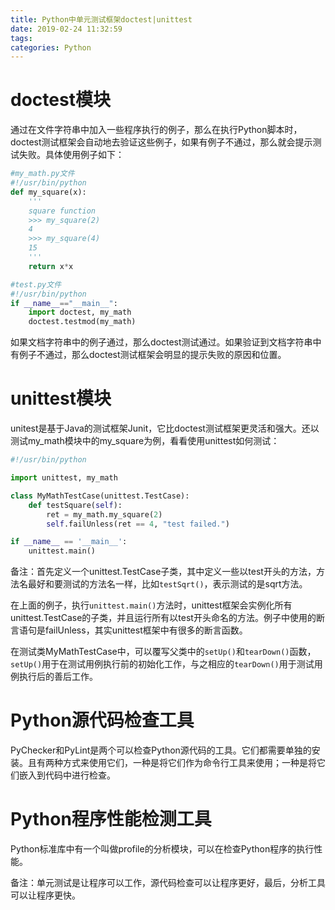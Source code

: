 ```yaml
---
title: Python中单元测试框架doctest|unittest
date: 2019-02-24 11:32:59
tags:
categories: Python
---
```


# doctest模块

通过在文件字符串中加入一些程序执行的例子，那么在执行Python脚本时，doctest测试框架会自动地去验证这些例子，如果有例子不通过，那么就会提示测试失败。具体使用例子如下：

```python
#my_math.py文件
#!/usr/bin/python
def my_square(x):
    ''' 
    square function
    >>> my_square(2)
    4
    >>> my_square(4)
    15
    '''
    return x*x
```

```python
#test.py文件
#!/usr/bin/python
if __name__=="__main__":
    import doctest, my_math
    doctest.testmod(my_math)
```

如果文档字符串中的例子通过，那么doctest测试通过。如果验证到文档字符串中有例子不通过，那么doctest测试框架会明显的提示失败的原因和位置。

# unittest模块

unitest是基于Java的测试框架Junit，它比doctest测试框架更灵活和强大。还以测试my_math模块中的my_square为例，看看使用unittest如何测试：

```python
#!/usr/bin/python

import unittest, my_math

class MyMathTestCase(unittest.TestCase):
    def testSquare(self):
        ret = my_math.my_square(2)
        self.failUnless(ret == 4, "test failed.")

if __name__ == '__main__':
    unittest.main()
```

备注：首先定义一个unittest.TestCase子类，其中定义一些以test开头的方法，方法名最好和要测试的方法名一样，比如`testSqrt()`，表示测试的是sqrt方法。

在上面的例子，执行`unittest.main()`方法时，unittest框架会实例化所有unittest.TestCase的子类，并且运行所有以test开头命名的方法。例子中使用的断言语句是failUnless，其实unittest框架中有很多的断言函数。

在测试类MyMathTestCase中，可以覆写父类中的`setUp()`和`tearDown()`函数，`setUp()`用于在测试用例执行前的初始化工作，与之相应的`tearDown()`用于测试用例执行后的善后工作。

# Python源代码检查工具

PyChecker和PyLint是两个可以检查Python源代码的工具。它们都需要单独的安装。且有两种方式来使用它们，一种是将它们作为命令行工具来使用；一种是将它们嵌入到代码中进行检查。

# Python程序性能检测工具

Python标准库中有一个叫做profile的分析模块，可以在检查Python程序的执行性能。

备注：单元测试是让程序可以工作，源代码检查可以让程序更好，最后，分析工具可以让程序更快。
